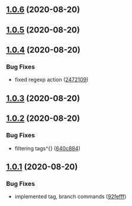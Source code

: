 ## [1.0.6](https://github.com/RobinCK/git-cleaner/compare/1.0.5...1.0.6) (2020-08-20)

## [1.0.5](https://github.com/RobinCK/git-cleaner/compare/1.0.4...1.0.5) (2020-08-20)

## [1.0.4](https://github.com/RobinCK/git-cleaner/compare/1.0.3...1.0.4) (2020-08-20)

### Bug Fixes

- fixed regexp action ([2472109](https://github.com/RobinCK/git-cleaner/commit/24721096653df15e231e39bb4f3201760fa7afdd))

## [1.0.3](https://github.com/RobinCK/git-cleaner/compare/1.0.2...1.0.3) (2020-08-20)

## [1.0.2](https://github.com/RobinCK/git-cleaner/compare/1.0.1...1.0.2) (2020-08-20)

### Bug Fixes

- filtering tags^{} ([640c884](https://github.com/RobinCK/git-cleaner/commit/640c884f639b65820fcfd2353c7ef159f2415e66))

## [1.0.1](https://github.com/RobinCK/git-cleaner/compare/1.2.3...1.0.1) (2020-08-20)

### Bug Fixes

- implemented tag, branch commands ([92fefff](https://github.com/RobinCK/git-cleaner/commit/92feffffa8b19178038d703bec733dd562066db3))
